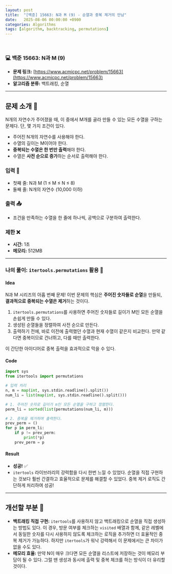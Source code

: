 ```yaml
---
layout: post
title:  "[백준] 15663: N과 M (9) - 순열과 중복 제거의 만남"
date:   2025-08-06 00:00:00 +0900
categories: Algorithms
tags: [algorithm, backtracking, permutations]
---
```


<br>

### 💻 백준 15663: N과 M (9)

- **문제 링크:** [https://www.acmicpc.net/problem/15663](https://www.acmicpc.net/problem/15663)
- **알고리즘 분류:** 백트래킹, 순열

---

## 문제 소개 🧐

N개의 자연수가 주어졌을 때, 이 중에서 M개를 골라 만들 수 있는 모든 수열을 구하는 문제다. 단, 몇 가지 조건이 있다.

- 주어진 N개의 자연수를 사용해야 한다.
- 수열의 길이는 M이어야 한다.
- **중복되는 수열은 한 번만 출력**해야 한다.
- 수열은 **사전 순으로 증가**하는 순서로 출력해야 한다.

### 입력 📝

- 첫째 줄: N과 M (1 ≤ M ≤ N ≤ 8)
- 둘째 줄: N개의 자연수 (10,000 이하)

### 출력 📤

- 조건을 만족하는 수열을 한 줄에 하나씩, 공백으로 구분하여 출력한다.

### 제한 ❌

- **시간:** 1초
- **메모리:** 512MB

---

### 나의 풀이: `itertools.permutations` 활용 👊

#### Idea

N과 M 시리즈의 아홉 번째 문제! 이번 문제의 핵심은 **주어진 숫자들로 순열**을 만들되, **결과적으로 중복되는 수열은 제거**하는 것이다.

1.  `itertools.permutations`를 사용하면 주어진 숫자들로 길이가 M인 모든 순열을 손쉽게 만들 수 있다.
2.  생성된 순열들을 정렬하여 사전 순으로 만든다.
3.  출력하기 전에, 바로 이전에 출력했던 수열과 현재 수열이 같은지 비교한다. 만약 같다면 중복이므로 건너뛰고, 다를 때만 출력한다.

이 간단한 아이디어로 중복 출력을 효과적으로 막을 수 있다.

#### Code

```python
import sys
from itertools import permutations

# 입력 처리
n, m = map(int, sys.stdin.readline().split())
num_li = list(map(int, sys.stdin.readline().split()))

# 1. 주어진 숫자로 길이가 m인 모든 순열을 구하고 정렬한다.
perm_li = sorted(list(permutations(num_li, m)))

# 2. 중복을 제거하며 출력한다.
prev_perm = ()
for p in perm_li:
    if p != prev_perm:
        print(*p)
    prev_perm = p
```

#### Result

- **성공!** ✅
- `itertools` 라이브러리의 강력함을 다시 한번 느낄 수 있었다. 순열을 직접 구현하는 것보다 훨씬 간결하고 효율적으로 문제를 해결할 수 있었다. 중복 제거 로직도 간단하게 처리하여 성공!

---

## 개선할 부분 🤔

- **백트래킹 직접 구현:** `itertools`를 사용하지 않고 백트래킹으로 순열을 직접 생성하는 방법도 있다. 이 경우, 방문 여부를 체크하는 `visited` 배열과 함께, 같은 레벨에서 동일한 숫자를 다시 사용하지 않도록 체크하는 로직을 추가하면 더 효율적인 중복 제거가 가능하다. 하지만 `itertools`가 워낙 강력해서 이 문제에서는 큰 차이가 없을 수도 있다.
- **메모리 효율:** 만약 N이 매우 크다면 모든 순열을 리스트에 저장하는 것이 메모리 부담이 될 수 있다. 그럴 땐 생성과 동시에 출력 및 중복 체크를 하는 방식이 더 유리할 것이다.
